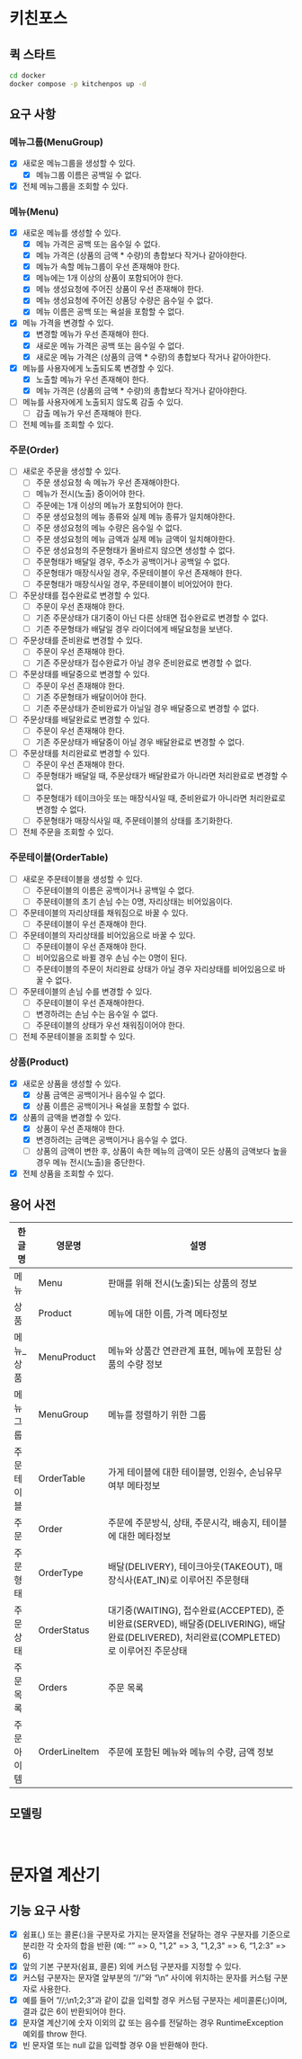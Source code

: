 # 키친포스

## 퀵 스타트

```sh
cd docker
docker compose -p kitchenpos up -d
```

## 요구 사항

### 메뉴그룹(MenuGroup)
- [x] 새로운 메뉴그룹을 생성할 수 있다.
  - [x] 메뉴그룹 이름은 공백일 수 없다.
- [x] 전체 메뉴그룹을 조회할 수 있다.

### 메뉴(Menu)
- [x] 새로운 메뉴를 생성할 수 있다.
  - [x] 메뉴 가격은 공백 또는 음수일 수 없다.
  - [x] 메뉴 가격은 (상품의 금액 * 수량)의 총합보다 작거나 같아야한다.
  - [x] 메뉴가 속할 메뉴그룹이 우선 존재해야 한다.
  - [x] 메뉴에는 1개 이상의 상품이 포함되어야 한다.
  - [x] 메뉴 생성요청에 주어진 상품이 우선 존재해야 한다.
  - [x] 메뉴 생성요청에 주어진 상품당 수량은 음수일 수 없다.
  - [x] 메뉴 이름은 공백 또는 욕설을 포함할 수 없다.
- [x] 메뉴 가격을 변경할 수 있다.
  - [x] 변경할 메뉴가 우선 존재해야 한다.
  - [x] 새로운 메뉴 가격은 공백 또는 음수일 수 없다.
  - [x] 새로운 메뉴 가격은 (상품의 금액 * 수량)의 총합보다 작거나 같아야한다.
- [x] 메뉴를 사용자에게 노출되도록 변경할 수 있다.
  - [x] 노출할 메뉴가 우선 존재해야 한다.
  - [x] 메뉴 가격은 (상품의 금액 * 수량)의 총합보다 작거나 같아야한다.
- [ ] 메뉴를 사용자에게 노출되지 않도록 감출 수 있다.
  - [ ] 감출 메뉴가 우선 존재해야 한다.
- [ ] 전체 메뉴를 조회할 수 있다.

### 주문(Order)
- [ ] 새로운 주문을 생성할 수 있다.
  - [ ] 주문 생성요청 속 메뉴가 우선 존재해야한다.
  - [ ] 메뉴가 전시(노출) 중이어야 한다.
  - [ ] 주문에는 1개 이상의 메뉴가 포함되어야 한다.
  - [ ] 주문 생성요청의 메뉴 종류와 실제 메뉴 종류가 일치해야한다.
  - [ ] 주문 생성요청의 메뉴 수량은 음수일 수 없다.
  - [ ] 주문 생성요청의 메뉴 금액과 실제 메뉴 금액이 일치해야한다.
  - [ ] 주문 생성요청의 주문형태가 올바르지 않으면 생성할 수 없다.
  - [ ] 주문형태가 배달일 경우, 주소가 공백이거나 공백일 수 없다.
  - [ ] 주문형태가 매장식사일 경우, 주문테이블이 우선 존재해야 한다.
  - [ ] 주문형태가 매장식사일 경우, 주문테이블이 비어있어야 한다.
- [ ] 주문상태를 접수완료로 변경할 수 있다.
  - [ ] 주문이 우선 존재해야 한다.
  - [ ] 기존 주문상태가 대기중이 아닌 다른 상태면 접수완료로 변경할 수 없다.
  - [ ] 기존 주문형태가 배달일 경우 라이더에게 배달요청을 보낸다.
- [ ] 주문상태를 준비완료 변경할 수 있다.
  - [ ] 주문이 우선 존재해야 한다.
  - [ ] 기존 주문상태가 접수완료가 아닐 경우 준비완료로 변경할 수 없다.
- [ ] 주문상태를 배달중으로 변경할 수 있다.
  - [ ] 주문이 우선 존재해야 한다.
  - [ ] 기존 주문형태가 배달이어야 한다.
  - [ ] 기존 주문상태가 준비완료가 아닐일 경우 배달중으로 변경할 수 없다.
- [ ] 주문상태를 배달완료로 변경할 수 있다.
  - [ ] 주문이 우선 존재해야 한다.
  - [ ] 기존 주문상태가 배달중이 아닐 경우 배달완료로 변경할 수 없다.
- [ ] 주문상태를 처리완료로 변경할 수 있다.
  - [ ] 주문이 우선 존재해야 한다.
  - [ ] 주문형태가 배달일 때, 주문상태가 배달완료가 아니라면 처리완료로 변경할 수 없다.
  - [ ] 주문형태가 테이크아웃 또는 매장식사일 때, 준비완료가 아니라면 처리완료로 변경할 수 없다.
  - [ ] 주문형태가 매장식사일 때, 주문테이블의 상태를 초기화한다.
- [ ] 전체 주문을 조회할 수 있다.

### 주문테이블(OrderTable)
- [ ] 새로운 주문테이블을 생성할 수 있다.
  - [ ] 주문테이블의 이름은 공백이거나 공백일 수 없다.
  - [ ] 주문테이블의 초기 손님 수는 0명, 자리상태는 비어있음이다.
- [ ] 주문테이블의 자리상태를 채워짐으로 바꿀 수 있다.
  - [ ] 주문테이블이 우선 존재해야 한다.
- [ ] 주문테이블의 자리상태를 비어있음으로 바꿀 수 있다.
  - [ ] 주문테이블이 우선 존재해야 한다.
  - [ ] 비어있음으로 바뀔 경우 손님 수는 0명이 된다.
  - [ ] 주문테이블의 주문이 처리완료 상태가 아닐 경우 자리상태를 비어있음으로 바꿀 수 없다.
- [ ] 주문테이블의 손님 수를 변경할 수 있다.
  - [ ] 주문테이블이 우선 존재해야한다.
  - [ ] 변경하려는 손님 수는 음수일 수 없다.
  - [ ] 주문테이블의 상태가 우선 채워짐이어야 한다.
- [ ] 전체 주문테이블을 조회할 수 있다.

### 상품(Product)
- [x] 새로운 상품을 생성할 수 있다.
  - [x] 상품 금액은 공백이거나 음수일 수 없다.
  - [x] 상품 이름은 공백이거나 욕설을 포함할 수 없다.
- [x] 상품의 금액을 변경할 수 있다.
  - [x] 상품이 우선 존재해야 한다.
  - [x] 변경하려는 금액은 공백이거나 음수일 수 없다.
  - [ ] 상품의 금액이 변한 후, 상품이 속한 메뉴의 금액이 모든 상품의 금액보다 높을 경우 메뉴 전시(노출)을 중단한다.
- [x] 전체 상품을 조회할 수 있다.

## 용어 사전

| 한글명   | 영문명           | 설명                                                                                                       |
|-------|---------------|----------------------------------------------------------------------------------------------------------|
| 메뉴    | Menu          | 판매를 위해 전시(노출)되는 상품의 정보                                                                                   |
| 상품    | Product       | 메뉴에 대한 이름, 가격 메타정보                                                                                       |
| 메뉴_상품 | MenuProduct   | 메뉴와 상품간 연관관계 표현, 메뉴에 포함된 상품의 수량 정보                                                                       |
| 메뉴그룹  | MenuGroup     | 메뉴를 정렬하기 위한 그룹                                                                                           |
| 주문테이블 | OrderTable    | 가게 테이블에 대한 테이블명, 인원수, 손님유무 여부 메타정보                                                                       |
| 주문    | Order         | 주문에 주문방식, 상태, 주문시각, 배송지, 테이블에 대한 메타정보                                                                    |
| 주문형태  | OrderType     | 배달(DELIVERY), 테이크아웃(TAKEOUT), 매장식사(EAT_IN)로 이루어진 주문형태                                                    |
| 주문상태  | OrderStatus   | 대기중(WAITING), 접수완료(ACCEPTED), 준비완료(SERVED), 배달중(DELIVERING), 배달완료(DELIVERED), 처리완료(COMPLETED)로 이루어진 주문상태 |
| 주문목록  | Orders        | 주문 목록                                                                                                    |
| 주문아이템 | OrderLineItem | 주문에 포함된 메뉴와 메뉴의 수량, 금액 정보                                                                                |


## 모델링


<br>

# 문자열 계산기
## 기능 요구 사항
- [x] 쉼표(,) 또는 콜론(:)을 구분자로 가지는 문자열을 전달하는 경우 구분자를 기준으로 분리한 각 숫자의 합을 반환 (예: “” => 0, "1,2" => 3, "1,2,3" => 6, “1,2:3” => 6)
- [x] 앞의 기본 구분자(쉼표, 콜론) 외에 커스텀 구분자를 지정할 수 있다.
- [x] 커스텀 구분자는 문자열 앞부분의 “//”와 “\n” 사이에 위치하는 문자를 커스텀 구분자로 사용한다.
- [x] 예를 들어 “//;\n1;2;3”과 같이 값을 입력할 경우 커스텀 구분자는 세미콜론(;)이며, 결과 값은 6이 반환되어야 한다.
- [x] 문자열 계산기에 숫자 이외의 값 또는 음수를 전달하는 경우 RuntimeException 예외를 throw 한다.
- [x] 빈 문자열 또는 null 값을 입력할 경우 0을 반환해야 한다.
